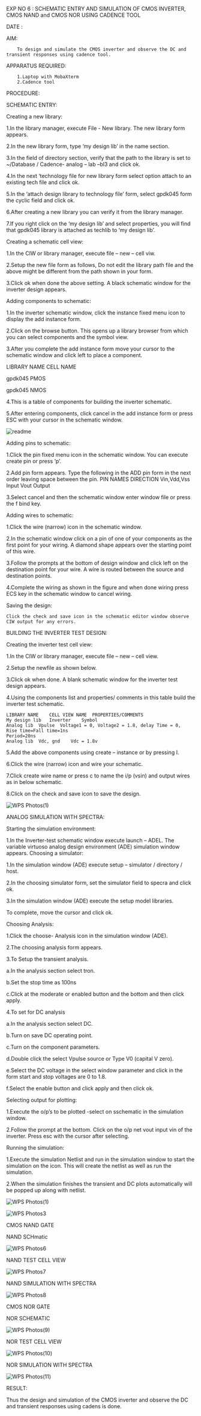 EXP NO 6 : SCHEMATIC ENTRY AND SIMULATION OF CMOS INVERTER, CMOS NAND 
           and CMOS NOR USING CADENCE TOOL

DATE : 

AIM:

        To design and simulate the CMOS inverter and observe the DC and transient responses using cadence tool.

APPARATUS REQUIRED:
 
        1.Laptop with MobaXterm
        2.Cadence tool

PROCEDURE:

SCHEMATIC ENTRY:

Creating a new library:

1.In the library manager, execute File - New library. The new library form appears.

2.In the new library form, type ‘my design lib’ in the name section.

3.In the field of directory section, verify that the path to the library is set to ~/Database / Cadence- analog – lab –bl3 and click ok.

4.In the next ‘technology file for new library form select option attach to an existing tech file and click ok.

5.In the ‘attach design library to technology file’ form, select gpdk045 form the cyclic field and click ok.

6.After creating a new library you can verify it from the library manager.

7.If you right click on the ‘my design lib’ and select properties, you will find that gpdk045 library is attached as techlib to ‘my design lib’.

Creating a schematic cell view:

1.In the CIW or library manager, execute file – new – cell viw.

2.Setup the new file form as follows, Do not edit the library path file and the above might be different from the path shown in your form.

3.Click ok when done the above setting. A black schematic window for the inverter design appears.

Adding components to schematic:

1.In the inverter schematic window, click the instance fixed menu icon to display the add instance form.

2.Click on the browse button. This opens up a library browser from which you can select components and the symbol view.

3.After you complete the add instance form move your cursor to the schematic window and click left to place a component.

LIBRARY NAME	CELL NAME

gpdk045	PMOS

gpdk045	NMOS

4.This is a table of components for building the inverter schematic.

5.After entering components, click cancel in the add instance form or press ESC with your cursor in the schematic window.

![readme](https://github.com/CalebSamraj14/VLSI-LAB-EXP-6/assets/163808923/102887c7-1ddf-4ebc-9337-537f57af75ff)


Adding pins to schematic:

1.Click the pin fixed menu icon in the schematic window. You can execute create pin or press ‘p’.

2.Add pin form appears. Type the following in the ADD pin form in the next order leaving space between the pin.
PIN NAMES	DIRECTION Vin,Vdd,Vss	Input Vout	Output

3.Select cancel and then the schematic window enter window file or press the f bind key.

Adding wires to schematic:

1.Click the wire (narrow) icon in the schematic window.

2.In the schematic window click on a pin of one of your components as the first point for your wiring. A diamond shape appears over the starting point of this wire.

3.Follow the prompts at the bottom of design window and click left on the destination point for your wire. A wire is routed between the source and destination points.

4.Complete the wiring as shown in the figure and when done wiring press ECS key in the schematic window to cancel wiring.

Saving the design:

	Click the check and save icon in the schematic editor window observe CIW output for any errors.

BUILDING THE INVERTER TEST DESIGN:

Creating the inverter test cell view:

1.In the CIW or library manager, execute file – new – cell view.

2.Setup the newfile as shown below.

3.Click ok when done. A blank schematic window for the inverter test design appears.

4.Using the components list and properties/ comments in this table build the inverter test schematic.
~~~
LIBRARY NAME	CELL VIEW NAME	PROPERTIES/COMMENTS
My design lib	Inverter	Symbol
Analog lib	Vpulse	Voltage1 = 0, Voltage2 = 1.8, delay Time = 0,
Rise time=Fall time=1ns
Period=20ns
Analog lib	Vdc, gnd	Vdc = 1.8v
~~~

5.Add the above components using create – instance or by pressing I.

6.Click the wire (narrow) icon and wire your schematic.

7.Click create wire name or press c to name the i/p (vsin) and output wires as in below schematic.

8.Click on the check and save icon to save the design.

![WPS Photos(1)](https://github.com/CalebSamraj14/VLSI-LAB-EXP-6/assets/163808923/c2d18432-64a1-4b50-98e0-09d75461f33e)


ANALOG SIMULATION WITH SPECTRA:

Starting the simulation environment:

1.In the Inverter-test schematic window execute launch – ADEL. The variable virtuoso analog design environment (ADE) simulation window appears.
Choosing a simulator:

1.In the simulation window (ADE) execute setup – simulator / directory / host.

2.In the choosing simulator form, set the simulator field to specra and click ok.

3.In the simulation window (ADE) execute the setup model libraries.

To complete, move the cursor and click ok.

Choosing Analysis:

1.Click the choose- Analysis icon in the simulation window (ADE).

2.The choosing analysis form appears.

3.To Setup the transient analysis.

a.In the analysis section select tron.

b.Set the stop time as 100ns

c.Click at the moderate or enabled button and the bottom and then click apply.

4.To set for DC analysis

a.In the analysis section select DC.

b.Turn on save DC operating point.

c.Turn on the component parameters.

d.Double click the select Vpulse source or Type V0 (capital V zero).

e.Select the DC voltage in the select window parameter and click in the form start and stop voltages are 0 to 1.8.

f.Select the enable button and click apply and then click ok.

Selecting output for plotting:

1.Execute the o/p’s to be plotted  -select on sschematic in the simulation window.

2.Follow the prompt at the bottom. Click on the o/p net vout input vin of the inverter. Press esc with the cursor after selecting.

Running the simulation:

1.Execute the simulation Netlist and run in the simulation window to start the simulation on the icon. This will create the netlist as well as run the simulation.

2.When the simulation finishes the transient and DC plots automatically will be popped up along with netlist.



![WPS Photos(1)](https://github.com/CalebSamraj14/VLSI-LAB-EXP-6/assets/163808923/d2b0da9d-e05e-4387-8ebd-5e599458b297)


![WPS Photos3](https://github.com/CalebSamraj14/VLSI-LAB-EXP-6/assets/163808923/94933613-5e83-4c98-85c7-3c61a462ad73)



CMOS NAND GATE

NAND SCHmatic

![WPS Photos6](https://github.com/CalebSamraj14/VLSI-LAB-EXP-6/assets/163808923/36c161a0-eb38-49b6-901b-6971e3616a1a)


NAND TEST CELL VIEW

![WPS Photos7](https://github.com/CalebSamraj14/VLSI-LAB-EXP-6/assets/163808923/f46287ff-b86f-4b19-a593-9f85c4709baf)


NAND SIMULATION WITH SPECTRA


![WPS Photos8](https://github.com/CalebSamraj14/VLSI-LAB-EXP-6/assets/163808923/45dfa853-6889-4368-b2cf-5374378a6140)


CMOS NOR GATE

NOR SCHEMATIC

![WPS Photos(9)](https://github.com/CalebSamraj14/VLSI-LAB-EXP-6/assets/163808923/2169a189-aeb8-43e2-9c03-4cb13912a342)

NOR TEST CELL VIEW

![WPS Photos(10)](https://github.com/CalebSamraj14/VLSI-LAB-EXP-6/assets/163808923/ab9d82cf-6b2b-47b8-af58-f46a9e71f6d3)


NOR SIMULATION WITH SPECTRA

![WPS Photos(11)](https://github.com/CalebSamraj14/VLSI-LAB-EXP-6/assets/163808923/ca0d0123-8544-4693-9377-1702e4058300)
















RESULT:

 Thus the design and simulation of the CMOS inverter and observe the DC and transient responses using cadens is done.




